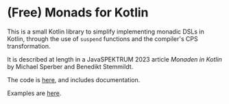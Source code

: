 # (Free) Monads for Kotlin

This is a small Kotlin library to simplify implementing monadic DSLs
in Kotlin, through the use of `suspend` functions and the compiler's
CPS transformation.

It is described at length in a JavaSPEKTRUM 2023 article *Monaden in
Kotlin* by Michael Sperber and Benedikt Stemmildt.

The code is [here](src/main/kotlin/de/activegroup/MonadDSL.kt), and
includes documentation.

Examples are [here](src/test/kotlin/de/activegroup).


